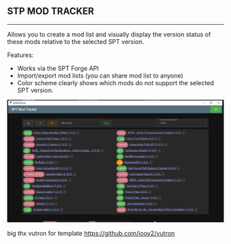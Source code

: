 <h2>STP MOD TRACKER</h2>

--------------
Allows you to create a mod list and visually display the version status of these mods relative to the selected SPT version.

Features:
* Works via the SPT Forge API
* Import/export mod lists (you can share mod list to anyone)
* Color scheme clearly shows which mods do not support the selected SPT version.

![img.png](asserts%2Fimg.png)

big thx vutron for template <a href="https://github.com/jooy2/vutron">https://github.com/jooy2/vutron</a>
